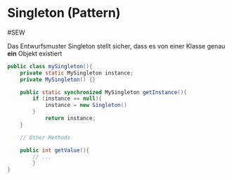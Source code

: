 # Singleton (Pattern)
#SEW 

Das Entwurfsmuster Singleton stellt sicher, dass es von einer Klasse genau **ein** Objekt existiert

```java
public class mySingleton(){
	private static MySingleton instance;
	private MySingleton() {}

	public static synchronized MySingleton getInstance(){
		if (instance == null){
			instance = new Singleton()
		}
			return instance; 
	}

	// Other Methods

	public int getValue(){
		// ...
		}
}
```